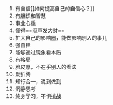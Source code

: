 1. 有自信[[如何提高自己的自信心？]]
2. 有胆识和智慧
3. 事业心重
4. 懂得==闷声发大财==
5. 扩大自己的影响圈，能做影响别人的事儿
6. 强自律
7. 能够透过现象看本质
8. 有格局
9. 脸皮厚，不在乎别人的看法
10. 爱折腾
11. 知行合一，说到做到
12. 沉静思考
13. 终身学习，不惧挑战